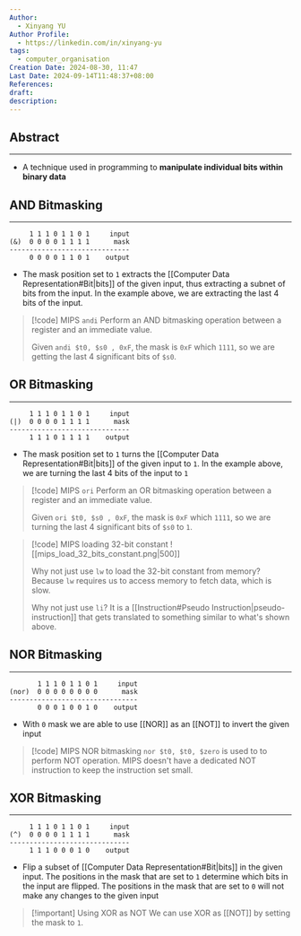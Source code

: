 ```yaml
---
Author:
  - Xinyang YU
Author Profile:
  - https://linkedin.com/in/xinyang-yu
tags:
  - computer_organisation
Creation Date: 2024-08-30, 11:47
Last Date: 2024-09-14T11:48:37+08:00
References: 
draft: 
description: 
---
```

## Abstract
---
- A technique used in programming to **manipulate individual bits within binary data**


## AND Bitmasking
---

```
     1 1 1 0 1 1 0 1     input
(&)  0 0 0 0 1 1 1 1      mask
------------------------------
     0 0 0 0 1 1 0 1    output
```

- The mask position set to `1` extracts the [[Computer Data Representation#Bit|bits]] of the given input, thus extracting a subnet of bits from the input. In the example above, we are extracting the last 4 bits of the input.

>[!code] MIPS `andi`
> Perform an AND bitmasking operation between a register and an immediate value.
> 
> Given `andi $t0, $s0 , 0xF`, the mask is `0xF` which `1111`, so we are getting the last 4 significant bits of `$s0`.


## OR Bitmasking
---
```
     1 1 1 0 1 1 0 1     input
(|)  0 0 0 0 1 1 1 1      mask
------------------------------
     1 1 1 0 1 1 1 1    output
```

- The mask position set to `1` turns the [[Computer Data Representation#Bit|bits]] of the given input to `1`. In the example above, we are turning the last 4 bits of the input to `1`

>[!code] MIPS `ori`
> Perform an OR bitmasking operation between a register and an immediate value.
> 
> Given `ori $t0, $s0 , 0xF`, the mask is `0xF` which `1111`, so we are turning the last 4 significant bits of `$s0` to `1`.

>[!code] MIPS loading 32-bit constant
> ![[mips_load_32_bits_constant.png|500]]
> 
> Why not just use `lw` to load the 32-bit constant from memory? Because `lw` requires us to access memory to fetch data, which is slow.
> 
> Why not just use `li`? It is a [[Instruction#Pseudo Instruction|pseudo-instruction]] that gets translated to something similar to what's shown above.


## NOR Bitmasking
---
```
       1 1 1 0 1 1 0 1     input
(nor)  0 0 0 0 0 0 0 0      mask
--------------------------------
       0 0 0 1 0 0 1 0    output
```

- With `0` mask we are able to use [[NOR]] as an [[NOT]] to invert the given input

>[!code] MIPS NOR bitmasking
> `nor $t0, $t0, $zero` is used to to perform NOT operation. MIPS doesn't have a dedicated NOT instruction to keep the instruction set small.


## XOR Bitmasking
---
```
     1 1 1 0 1 1 0 1     input
(^)  0 0 0 0 1 1 1 1      mask
------------------------------
     1 1 1 0 0 0 1 0    output
```

- Flip a subset of [[Computer Data Representation#Bit|bits]] in the given input. The positions in the mask that are set to `1` determine which bits in the input are flipped. The positions in the mask that are set to `0` will not make any changes to the given input


>[!important] Using XOR as NOT
> We can use XOR as [[NOT]] by setting the mask to `1`.